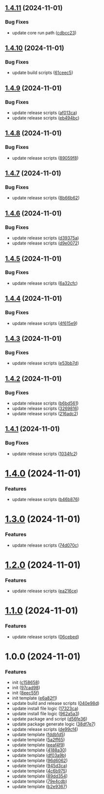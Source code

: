 ## [1.4.11](https://github.com/shaobeichen/grprogress/compare/v1.4.10...v1.4.11) (2024-11-01)


### Bug Fixes

* update core run path ([cdbcc23](https://github.com/shaobeichen/grprogress/commit/cdbcc23df3acde517cd4b350fa67a76040302a52))

## [1.4.10](https://github.com/shaobeichen/grprogress/compare/v1.4.9...v1.4.10) (2024-11-01)


### Bug Fixes

* update build scripts ([61ceec5](https://github.com/shaobeichen/grprogress/commit/61ceec58a8154038a47d37f38818e5207897a63c))

## [1.4.9](https://github.com/shaobeichen/grprogress/compare/v1.4.8...v1.4.9) (2024-11-01)


### Bug Fixes

* update release scripts ([af013ca](https://github.com/shaobeichen/grprogress/commit/af013ca1a48e97c84acdb255e83b5f11619905c5))
* update release scripts ([eb494bc](https://github.com/shaobeichen/grprogress/commit/eb494bc29b3073744b82db90e108b691f9680b74))

## [1.4.8](https://github.com/shaobeichen/grprogress/compare/v1.4.7...v1.4.8) (2024-11-01)


### Bug Fixes

* update release scripts ([89059f8](https://github.com/shaobeichen/grprogress/commit/89059f888c5e38673c77a1cdec53a8e9a8c3ecc0))

## [1.4.7](https://github.com/shaobeichen/grprogress/compare/v1.4.6...v1.4.7) (2024-11-01)


### Bug Fixes

* update release scripts ([8b66b62](https://github.com/shaobeichen/grprogress/commit/8b66b62acf51cba2c3625baf4cd3641ce09235a5))

## [1.4.6](https://github.com/shaobeichen/grprogress/compare/v1.4.5...v1.4.6) (2024-11-01)


### Bug Fixes

* update release scripts ([d39375a](https://github.com/shaobeichen/grprogress/commit/d39375a5459d2d99566430233c85a3ce0fcea431))
* update release scripts ([d9e0072](https://github.com/shaobeichen/grprogress/commit/d9e007210e163131b6c3133395898b00f3fc02d5))

## [1.4.5](https://github.com/shaobeichen/grprogress/compare/v1.4.4...v1.4.5) (2024-11-01)


### Bug Fixes

* update release scripts ([6a32cfc](https://github.com/shaobeichen/grprogress/commit/6a32cfcbf7f5a6d4e8c98c4c27ed587fc545d010))

## [1.4.4](https://github.com/shaobeichen/grprogress/compare/v1.4.3...v1.4.4) (2024-11-01)


### Bug Fixes

* update release scripts ([4f615e9](https://github.com/shaobeichen/grprogress/commit/4f615e9acdd52dcdd0161f7b590a1825556436ed))

## [1.4.3](https://github.com/shaobeichen/grprogress/compare/v1.4.2...v1.4.3) (2024-11-01)


### Bug Fixes

* update release scripts ([e53bb7d](https://github.com/shaobeichen/grprogress/commit/e53bb7dde69bae636487a6a7d6a03a90a447e4a9))

## [1.4.2](https://github.com/shaobeichen/grprogress/compare/v1.4.1...v1.4.2) (2024-11-01)


### Bug Fixes

* update release scripts ([b6bd561](https://github.com/shaobeichen/grprogress/commit/b6bd561c8b4df88f509b5117b5f2466f4a2b5555))
* update release scripts ([3269816](https://github.com/shaobeichen/grprogress/commit/32698169a28ffec7ca63b290afae44ece122e4aa))
* update release scripts ([216adc2](https://github.com/shaobeichen/grprogress/commit/216adc20cb64afd7e55e7637b4ef07ee6419debd))

## [1.4.1](https://github.com/shaobeichen/grprogress/compare/v1.4.0...v1.4.1) (2024-11-01)


### Bug Fixes

* update release scripts ([1034fc2](https://github.com/shaobeichen/grprogress/commit/1034fc22afd1eb4498858ba977ed3ade7f879fc6))

# [1.4.0](https://github.com/shaobeichen/grprogress/compare/v1.3.0...v1.4.0) (2024-11-01)


### Features

* update release scripts ([b46b876](https://github.com/shaobeichen/grprogress/commit/b46b8765629fd08df7325db7161a2d6933d1ef49))

# [1.3.0](https://github.com/shaobeichen/grprogress/compare/v1.2.0...v1.3.0) (2024-11-01)


### Features

* update release scripts ([74d070c](https://github.com/shaobeichen/grprogress/commit/74d070cf22a4d28d3455a6a0888919c44a227e53))

# [1.2.0](https://github.com/shaobeichen/grprogress/compare/v1.1.0...v1.2.0) (2024-11-01)


### Features

* update release scripts ([ea216ce](https://github.com/shaobeichen/grprogress/commit/ea216cee3f1fbfacb88207f806fa3da3cc2a5bca))

# [1.1.0](https://github.com/shaobeichen/grprogress/compare/v1.0.0...v1.1.0) (2024-11-01)


### Features

* update release scripts ([06cebed](https://github.com/shaobeichen/grprogress/commit/06cebed75e0a618e4a3896f4abfaf0acbcb8a92f))

# 1.0.0 (2024-11-01)


### Features

* init ([c158658](https://github.com/shaobeichen/grprogress/commit/c1586580df47066ac1d8b3fd57bb96bed7cfea30))
* init ([97cad98](https://github.com/shaobeichen/grprogress/commit/97cad98206f89dcddc61e8ef11c24e84da8a1fa0))
* init ([8eec55f](https://github.com/shaobeichen/grprogress/commit/8eec55f07386f8407195c8a8814233717eb82c28))
* init template ([e6a82f1](https://github.com/shaobeichen/grprogress/commit/e6a82f17a04401d4218ddf6439bd62c14bfa3ae1))
* update build and release scripts ([040e98d](https://github.com/shaobeichen/grprogress/commit/040e98ddd92bc54114926e67097fb2fe38dc330c))
* update install file logic ([17323ca](https://github.com/shaobeichen/grprogress/commit/17323ca67c5dc088a1788cfe050c958551535d31))
* update install file logic ([962a5a3](https://github.com/shaobeichen/grprogress/commit/962a5a3857419ff2ab33be869bddfa098a6972c6))
* update package and script ([d56fe36](https://github.com/shaobeichen/grprogress/commit/d56fe36012a501ba82d8bfc09756c3bbd516f076))
* update package generate logic ([38df7e7](https://github.com/shaobeichen/grprogress/commit/38df7e78b86664c5ed1c1bce2663c514fdb0813c))
* update release scripts ([de99cf4](https://github.com/shaobeichen/grprogress/commit/de99cf4a2ffa33a69657b924a7bcd03661ebc2dc))
* update template ([fddb1d5](https://github.com/shaobeichen/grprogress/commit/fddb1d5d6d84845458596511a69f839d4df8a6f2))
* update template ([5a2ff65](https://github.com/shaobeichen/grprogress/commit/5a2ff65b5920413160f95e6da16464e9b0bdb437))
* update template ([eeaf4f9](https://github.com/shaobeichen/grprogress/commit/eeaf4f9fe442c10613c468e4770a6f014aa2ab34))
* update template ([4188a30](https://github.com/shaobeichen/grprogress/commit/4188a30dd4fd2047810df7b823703daec64122f6))
* update template ([df03a9b](https://github.com/shaobeichen/grprogress/commit/df03a9b5c50fd436045c64dc3c02d9789bebb2e5))
* update template ([96d6062](https://github.com/shaobeichen/grprogress/commit/96d606286493d4d9fe187fbaaf3891cf7800c00a))
* update template ([945d3ca](https://github.com/shaobeichen/grprogress/commit/945d3cae58c522221e37431a1e5ec2bdf40710e6))
* update template ([4c6b975](https://github.com/shaobeichen/grprogress/commit/4c6b975968e36c58b36dfe90f39514093e1ddeef))
* update template ([89dd354](https://github.com/shaobeichen/grprogress/commit/89dd35439a8c35365eea723cd0d18882a7e6a0e2))
* update template ([79e4cdb](https://github.com/shaobeichen/grprogress/commit/79e4cdb3d4b5d4e6d4abe5aa924ab4d0b1c1ee01))
* update template ([b2e9367](https://github.com/shaobeichen/grprogress/commit/b2e93674bd3509e7f4f7cfdb85449fd8389d310f))
